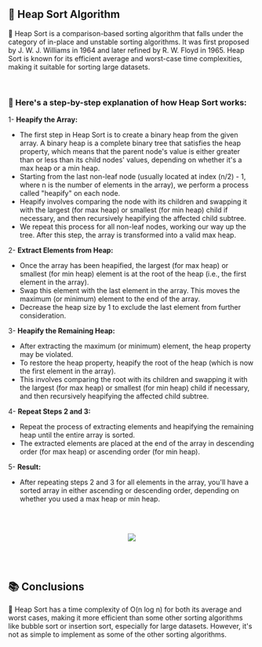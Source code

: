 <h2>📍 Heap Sort Algorithm</h2>

<p>🔹 Heap Sort is a comparison-based sorting algorithm that falls under the category of in-place and unstable sorting algorithms. It was first proposed by J. W. J. Williams in 1964 and later refined by R. W. Floyd in 1965. Heap Sort is known for its efficient average and worst-case time complexities, making it suitable for sorting large datasets.</p>
<br />

<h3>📝 Here's a step-by-step explanation of how Heap Sort works:</h3>

<p>1- <b>Heapify the Array:</b></p>
<ul>
    <li>The first step in Heap Sort is to create a binary heap from the given array. A binary heap is a complete binary tree that satisfies the heap property, which means that the parent node's value is either greater than or less than its child nodes' values, depending on whether it's a max heap or a min heap.</li>
    <li>Starting from the last non-leaf node (usually located at index (n/2) - 1, where n is the number of elements in the array), we perform a process called "heapify" on each node.
    </li>
    <li>Heapify involves comparing the node with its children and swapping it with the largest (for max heap) or smallest (for min heap) child if necessary, and then recursively heapifying the affected child subtree.</li>
    <li>We repeat this process for all non-leaf nodes, working our way up the tree. After this step, the array is transformed into a valid max heap.</li>
</ul>
<p>2- <b>Extract Elements from Heap:</b></p>
<ul>
    <li>Once the array has been heapified, the largest (for max heap) or smallest (for min heap) element is at the root of the heap (i.e., the first element in the array).</li>
    <li>Swap this element with the last element in the array. This moves the maximum (or minimum) element to the end of the array.</li>
    <li>Decrease the heap size by 1 to exclude the last element from further consideration.</li>
</ul>
<p>3- <b>Heapify the Remaining Heap:</b></p>
<ul>
    <li>After extracting the maximum (or minimum) element, the heap property may be violated.
    </li>
    <li>To restore the heap property, heapify the root of the heap (which is now the first element in the array).</li>
    <li>This involves comparing the root with its children and swapping it with the largest (for max heap) or smallest (for min heap) child if necessary, and then recursively heapifying the affected child subtree.</li>
</ul>
<p>4- <b>Repeat Steps 2 and 3:</b></p>
<ul>
    <li>Repeat the process of extracting elements and heapifying the remaining heap until the entire array is sorted.</li>
    <li>The extracted elements are placed at the end of the array in descending order (for max heap) or ascending order (for min heap).</li>
</ul>

<p>5- <b>Result:</b></p>
<ul>
    <li>After repeating steps 2 and 3 for all elements in the array, you'll have a sorted array in either ascending or descending order, depending on whether you used a max heap or min heap.</li>
</ul>
<br />
<br />
<p align="center">
  <image src="https://www.boardinfinity.com/blog/content/images/2023/03/Heap-sort-algo.png" />
</p>
<br />
<br />
<h2>📚 Conclusions</h2>
    
<p>🔸 Heap Sort has a time complexity of O(n log n) for both its average and worst cases, making it more efficient than some other sorting algorithms like bubble sort or insertion sort, especially for large datasets. However, it's not as simple to implement as some of the other sorting algorithms.</p>
